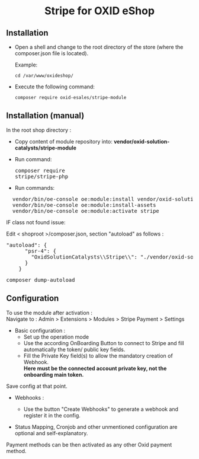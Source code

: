 <h1 style="text-align: center">Stripe for OXID eShop</h1>

## Installation

- Open a shell and change to the root directory of the store (where the composer.json file is located).

   Example:
 
   <code>cd /var/www/oxideshop/</code>


- Execute the following command:

  <code>composer require oxid-esales/stripe-module</code>

## Installation (manual)

In the root shop directory :

- Copy content of module repository into: **vendor/oxid-solution-catalysts/stripe-module**

- Run command: <pre>composer require stripe/stripe-php</pre>

- Run commands:
<pre>
  vendor/bin/oe-console oe:module:install vendor/oxid-solution-catalysts/stripe-module
  vendor/bin/oe-console oe:module:install-assets
  vendor/bin/oe-console oe:module:activate stripe
</pre>

IF class not found issue:

Edit < shoproot >/composer.json, section "autoload" as follows :
  <pre>"autoload": {
      "psr-4": {
        "OxidSolutionCatalysts\\Stripe\\": "./vendor/oxid-solution-catalysts/stripe-module"
      }
    }</pre>
<pre>composer dump-autoload</pre>

## Configuration
To use the module after activation : \
Navigate to : Admin > Extensions > Modules > Stripe Payment > Settings

- Basic configuration :
  - Set up the operation mode
  - Use the according OnBoarding Button to connect to Stripe and fill automatically the token/ public key fields.
  - Fill the Private Key field(s) to allow the mandatory creation of Webhook.  
  **Here must be the connected account private key, not the onboarding main token.**

Save config at that point.

- Webhooks :
  - Use the button "Create Webhooks" to generate a webhook and register it in the config.


- Status Mapping, Cronjob and other unmentioned configuration are optional and self-explanatory.


Payment methods can be then activated as any other Oxid payment method.